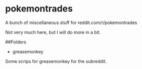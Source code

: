 # pokemontrades
A bunch of miscellaneous stuff for reddit.com/r/pokemontrades

Not very much here, but I will do more in a bit.

##Folders
* greasemonkey  

Some scrips for greasemonkey for the subreddit.
